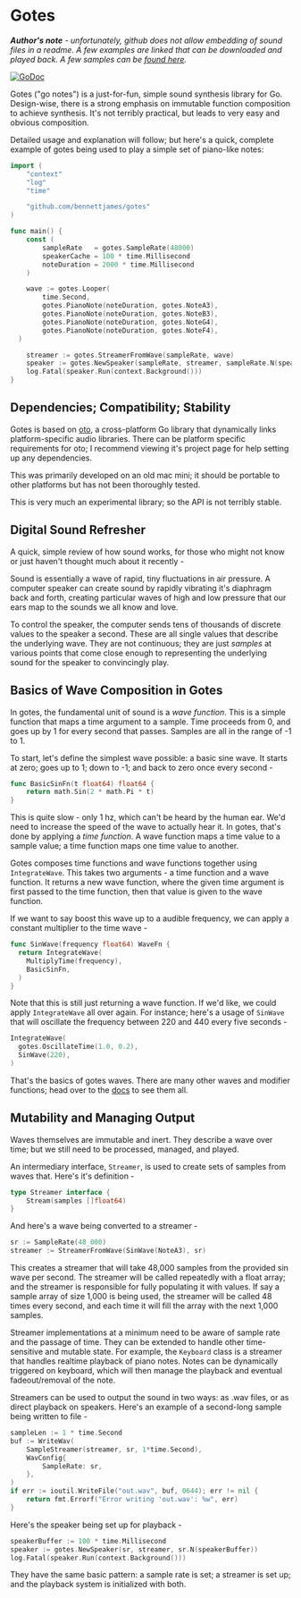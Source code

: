 # Gotes

_**Author's note** - unfortunately, github does not allow embedding of sound
files in a readme. A few examples are linked that can be downloaded and played
back. A few samples can be [found here](wavs)._

[![GoDoc](https://godoc.org/github.com/BennettJames/gotes?status.svg)](https://godoc.org/github.com/BennettJames/gotes)

Gotes ("go notes") is a just-for-fun, simple sound synthesis library for Go.
Design-wise, there is a strong emphasis on immutable function composition to
achieve synthesis. It's not terribly practical, but leads to very easy and
obvious composition.

Detailed usage and explanation will follow; but here's a quick, complete example
of gotes being used to play a simple set of piano-like notes:

```go
import (
	"context"
	"log"
	"time"

	"github.com/bennettjames/gotes"
)

func main() {
	const (
		sampleRate   = gotes.SampleRate(48000)
		speakerCache = 100 * time.Millisecond
		noteDuration = 2000 * time.Millisecond
	)

	wave := gotes.Looper(
		time.Second,
		gotes.PianoNote(noteDuration, gotes.NoteA3),
		gotes.PianoNote(noteDuration, gotes.NoteB3),
		gotes.PianoNote(noteDuration, gotes.NoteG4),
		gotes.PianoNote(noteDuration, gotes.NoteF4),
  )

	streamer := gotes.StreamerFromWave(sampleRate, wave)
	speaker := gotes.NewSpeaker(sampleRate, streamer, sampleRate.N(speakerCache))
	log.Fatal(speaker.Run(context.Background()))
}
```


## Dependencies; Compatibility; Stability

Gotes is based on [oto](oto), a cross-platform Go library that dynamically links
platform-specific audio libraries. There can be platform specific requirements
for oto; I recommend viewing it's project page for help setting up any
dependencies.

This was primarily developed on an old mac mini; it should be portable to other
platforms but has not been thoroughly tested.

This is very much an experimental library; so the API is not terribly stable.

## Digital Sound Refresher

A quick, simple review of how sound works, for those who might not know or just
haven't thought much about it recently -

Sound is essentially a wave of rapid, tiny fluctuations in air pressure. A
computer speaker can create sound by rapidly vibrating it's diaphragm back and
forth, creating particular waves of high and low pressure that our ears map to
the sounds we all know and love.

To control the speaker, the computer sends tens of thousands of discrete values
to the speaker a second. These are all single values that describe the
underlying wave. They are not continuous; they are just *samples* at various
points that come close enough to representing the underlying sound for the
speaker to convincingly play.

## Basics of Wave Composition in Gotes

In gotes, the fundamental unit of sound is a _wave function_. This is a simple
function that maps a time argument to a sample. Time proceeds from 0, and goes
up by 1 for every second that passes. Samples are all in the range of -1 to 1.

To start, let's define the simplest wave possible: a basic sine wave. It starts
at zero; goes up to 1; down to -1; and back to zero once every second -

```go
func BasicSinFn(t float64) float64 {
	return math.Sin(2 * math.Pi * t)
}
```

This is quite slow - only 1 hz, which can't be heard by the human ear. We'd need
to increase the speed of the wave to actually hear it. In gotes, that's done by
applying a _time function_. A wave function maps a time value to a sample value;
a time function maps one time value to another.

Gotes composes time functions and wave functions together using `IntegrateWave`.
This takes two arguments - a time function and a wave function. It returns a new
wave function, where the given time argument is first passed to the time
function, then that value is given to the wave function.

If we want to say boost this wave up to a audible frequency, we can apply a
constant multiplier to the time wave -


```go
func SinWave(frequency float64) WaveFn {
  return IntegrateWave(
    MultiplyTime(frequency),
    BasicSinFn,
  )
}
```

Note that this is still just returning a wave function. If we'd like, we could
apply `IntegrateWave` all over again. For instance; here's a usage of `SinWave`
that will oscillate the frequency between 220 and 440 every five seconds -

```go
IntegrateWave(
  gotes.OscillateTime(1.0, 0.2),
  SinWave(220),
)
```

That's the basics of gotes waves. There are many other waves and
modifier functions; head over to the [docs](docs) to see them all.


## Mutability and Managing Output

Waves themselves are immutable and inert. They describe a wave over time; but we
still need to be processed, managed, and played.

An intermediary interface, `Streamer`, is used to create sets of samples from
waves that. Here's it's definition -

```go
type Streamer interface {
	Stream(samples []float64)
}
```

And here's a wave being converted to a streamer -

```go
sr := SampleRate(48_000)
streamer := StreamerFromWave(SinWave(NoteA3), sr)
```

This creates a streamer that will take 48,000 samples from the provided sin wave
per second. The streamer will be called repeatedly with a float array; and the
streamer is responsible for fully populating it with values. If say a sample
array of size 1,000 is being used, the streamer will be called 48 times every
second, and each time it will fill the array with the next 1,000 samples.

Streamer implementations at a minimum need to be aware of sample rate and the
passage of time. They can be extended to handle other time-sensitive and mutable
state. For example, the `Keyboard` class is a streamer that handles realtime
playback of piano notes. Notes can be dynamically triggered on keyboard, which
will then manage the playback and eventual fadeout/removal of the note.

Streamers can be used to output the sound in two ways: as .wav files, or as
direct playback on speakers. Here's an example of a second-long sample being
written to file -

```go
sampleLen := 1 * time.Second
buf := WriteWav(
	SampleStreamer(streamer, sr, 1*time.Second),
	WavConfig{
		SampleRate: sr,
	},
)
if err := ioutil.WriteFile("out.wav", buf, 0644); err != nil {
	return fmt.Errorf("Error writing 'out.wav': %w", err)
}
```

Here's the speaker being set up for playback -

```go
speakerBuffer := 100 * time.Millisecond
speaker := gotes.NewSpeaker(sr, streamer, sr.N(speakerBuffer))
log.Fatal(speaker.Run(context.Background()))
```

They have the same basic pattern: a sample rate is set; a streamer is set up;
and the playback system is initialized with both.


[oto]:https://github.com/hajimehoshi/oto
[docs]:https://godoc.org/github.com/BennettJames/gotes
[wavs]:https://bennettjames.github.io/gotes/index.html